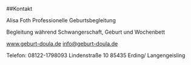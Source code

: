##Kontakt

Alisa Foth
Professionelle Geburtsbegleitung

Begleitung  während  Schwangerschaft,
Geburt und Wochenbett

www.geburt-doula.de
info@geburt-doula.de

Telefon: 08122-1798093
Lindenstraße 10
85435 Erding/ Langengeisling
